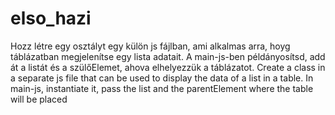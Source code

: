 # elso_hazi
Hozz létre egy osztályt egy külön js fájlban, ami alkalmas arra, hoyg táblázatban megjelenítse egy lista adatait. A main-js-ben példányosítsd, add át a listát és a szülőElemet, ahova elhelyezzük a táblázatot.
Create a class in a separate js file that can be used to display the data of a list in a table. In main-js, instantiate it, pass the list and the parentElement where the table will be placed
